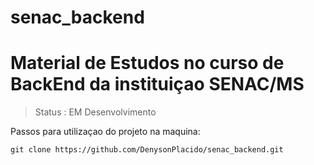 ﻿# senac_backend
<H1>Material de Estudos no curso de BackEnd da instituiçao SENAC/MS</H1>

> Status : EM Desenvolvimento

Passos para utilizaçao do projeto na maquina:

```
git clone https://github.com/DenysonPlacido/senac_backend.git
```
